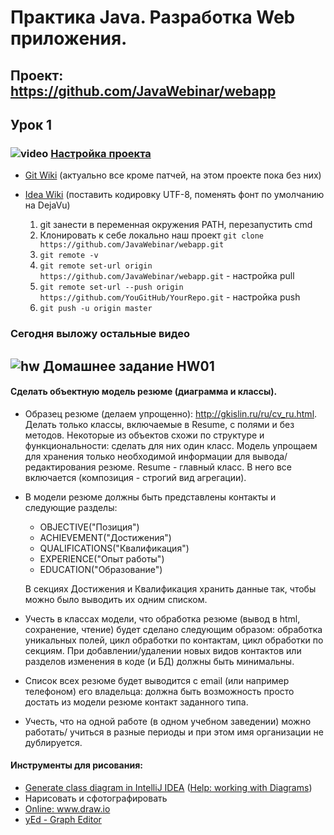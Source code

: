 Практика Java. Разработка Web приложения.
===============================

## Проект: https://github.com/JavaWebinar/webapp

## Урок 1

### ![video](https://cloud.githubusercontent.com/assets/13649199/13672715/06dbc6ce-e6e7-11e5-81a9-04fbddb9e488.png) <a href="https://drive.google.com/open?id=0B9Ye2auQ_NsFWUxzYlQtQlA5ZkU">Настройка проекта</a>
- <a href="https://github.com/JavaOPs/topjava/wiki/Git">Git Wiki</a> (актуально все кроме патчей, на этом проекте пока без них)
- <a href="https://github.com/JavaOPs/topjava/wiki/IDEA">Idea Wiki</a> (поставить кодировку UTF-8, поменять фонт по умолчанию на DejaVu)

  1. git занести в переменная окружения PATH, перезапустить cmd
  2. Клонировать к себе локально наш проект `git clone https://github.com/JavaWebinar/webapp.git`
  3. `git remote -v`
  4. `git remote set-url origin https://github.com/JavaWebinar/webapp.git` - настройка pull
  5. `git remote set-url --push origin https://github.com/YouGitHub/YourRepo.git` - настройка push
  6. `git push -u origin master`

### Сегодня выложу остальные видео

## ![hw](https://cloud.githubusercontent.com/assets/13649199/13672719/09593080-e6e7-11e5-81d1-5cb629c438ca.png) Домашнее задание HW01

#### Сделать объектную модель резюме (диаграмма и классы).

  - Образец резюме (делаем упрощенно): http://gkislin.ru/ru/cv_ru.html.
Делать только классы, включаемые в Resume, c полями и без методов.
Некоторые из объектов схожи по структуре и функциональности: сделать для них один класс.
Модель упрощаем для хранения только необходимой информации для вывода/ редактирования резюме.
Resume - главный класс. В него все включается (композиция - строгий вид агрегации).

  - В модели резюме должны быть представлены контакты и следующие разделы:

    - OBJECTIVE("Позиция")
    - ACHIEVEMENT("Достижения")
    - QUALIFICATIONS("Квалификация")
    - EXPERIENCE("Опыт работы")
    - EDUCATION("Образование")

    В секциях Достижения и Квалификация хранить данные так, чтобы можно было выводить их одним списком.

  - Учесть в классах модели, что обработка резюме (вывод в html, сохранение, чтение) будет сделано следующим образом:
обработка уникальных полей, цикл обработки по контактам, цикл обработки по секциям. При добавлении/удалении новых видов контактов или разделов изменения в коде (и БД) должны быть минимальны.

  - Список всех резюме будет выводится с email (или например телефоном) его владельца: должна быть возможность просто достать из модели резюме контакт заданного типа.

  - Учесть, что на одной работе (в одном учебном заведении)
можно работать/ учиться в разные периоды и при этом имя организации не дублируется.

#### Инструменты для рисования:

- <a href="http://stackoverflow.com/questions/8942751/use-intellij-to-generate-class-diagram#26926334">Generate class diagram in IntelliJ IDEA</a> (<a href="https://www.jetbrains.com/help/idea/2016.1/working-with-diagrams.html?origin=old_help">Help: working with Diagrams</a>)
- Нарисовать и сфотографировать
- <a href="http://www.draw.io">Online: www.draw.io</a>
- <a href="https://www.yworks.com/">yEd - Graph Editor</a>
